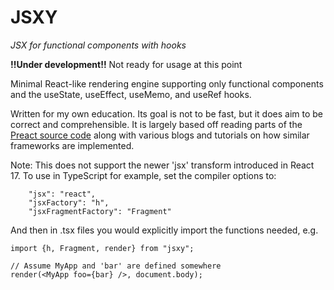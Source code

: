 # JSXY

_JSX for functional components with hooks_

__!!Under development!!__ Not ready for usage at this point

Minimal React-like rendering engine supporting only functional components and
the useState, useEffect, useMemo, and useRef hooks.

Written for my own education. Its goal is not to be fast, but it does aim to
be correct and comprehensible. It is largely based off reading parts of the
[Preact source code](https://github.com/preactjs/preact) along with various
blogs and tutorials on how similar frameworks are implemented.

Note: This does not support the newer 'jsx' transform introduced in React 17.
To use in TypeScript for example, set the compiler options to:

        "jsx": "react",
        "jsxFactory": "h",
        "jsxFragmentFactory": "Fragment"

And then in .tsx files you would explicitly import the functions needed, e.g.

    import {h, Fragment, render} from "jsxy";

    // Assume MyApp and 'bar' are defined somewhere
    render(<MyApp foo={bar} />, document.body);
